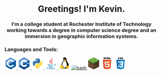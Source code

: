 <h1 align="center">Greetings! I'm Kevin.</h1>
<h3 align="center">I'm a college student at Rochester Institute of Technology working towards a degree in computer science degree and an immersion in geographic information systems.</h3>

<h3 align="left">Languages and Tools:</h3>
<p align="left"> 
    <!------>
    <a href="https://www.cprogramming.com/" target="_blank" rel="noreferrer"> 
    <img src="https://raw.githubusercontent.com/devicons/devicon/master/icons/c/c-original.svg" alt="c" width="40" height="40"/> </a> 
    <!------>
    <a href="https://www.w3schools.com/cpp/" target="_blank" rel="noreferrer"> 
    <img src="https://raw.githubusercontent.com/devicons/devicon/master/icons/cplusplus/cplusplus-original.svg" alt="cplusplus" width="40" height="40"/> </a> 
    <!------>
    <a href="https://www.python.org" target="_blank" rel="noreferrer"> 
    <img src="https://raw.githubusercontent.com/devicons/devicon/master/icons/python/python-original.svg" alt="python" width="40" height="40"/> </a> 
    <!------>
    <a href="https://www.java.com" target="_blank" rel="noreferrer"> 
    <img src="https://raw.githubusercontent.com/devicons/devicon/master/icons/java/java-original.svg" alt="java" width="40" height="40"/> </a> 
    <!------>
    <a href="https://www.linux.org/" target="_blank" rel="noreferrer"> 
    <img src="https://raw.githubusercontent.com/devicons/devicon/master/icons/linux/linux-original.svg" alt="linux" width="40" height="40"/> </a> 
    <!------>
    <a href="https://www.gnu.org/software/bash/" target="_blank" rel="noreferrer"> 
    <img src="https://www.vectorlogo.zone/logos/gnu_bash/gnu_bash-icon.svg" alt="bash" width="40" height="40"/> </a> 
    <!------>
    <a href="https://minecraft.fandom.com/wiki/Function" target="blank" rel="noreferrer">
    <img src="icons/mcfunction.webp" alt="typescript" width="40" height="40"/></a>
    <!------>
    <a href="https://html.com/" target="blank" rel="noreferrer">
    <img src="icons/html5.svg" alt="html5" width="40" height="40"/></a>
    <!------>
    <a href="https://www.w3.org/Style/CSS/Overview.en.html" target="blank" rel="noreferrer">
    <img src="icons/css3.svg" alt="css3" width="40" height="40"/></a>
    <!------>
</p>
